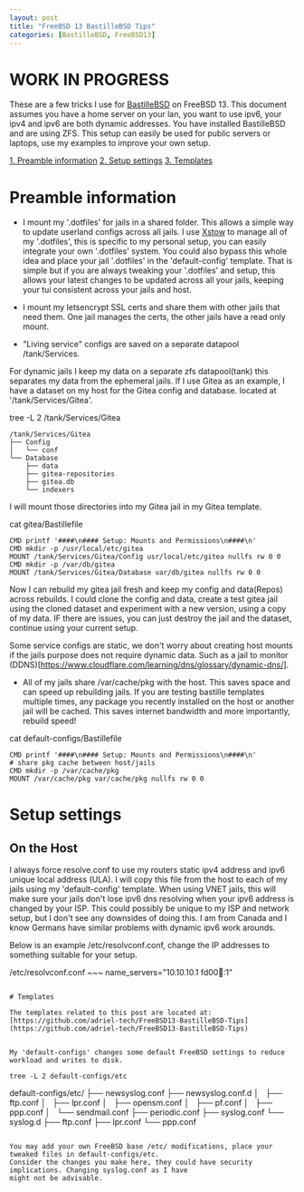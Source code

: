 ```yaml
---
layout: post
title: "FreeBSD 13 BastilleBSD Tips"
categories: [BastilleBSD, FreeBSD13]
---
```


# WORK IN PROGRESS

These are a few tricks I use for [BastilleBSD](https://bastillebsd.org/) on FreeBSD 13. This document assumes you have a home server on your lan, you want to use ipv6, your ipv4 and ipv6 are both dynamic addresses. You have installed BastilleBSD and are using ZFS. This setup can easily be used for public servers or laptops, use my examples to improve your own setup.

[1. Preamble information](#Preambleinformation)
[2. Setup settings](#setupsettings)
[3. Templates](#templates)

# Preamble information

- I mount my '.dotfiles' for jails in a shared folder. This allows a simple way to update userland
configs across all jails. I use [Xstow](https://www.freshports.org/sysutils/xstow/) to manage all 
of my '.dotfiles', this is specific to my personal setup, you can easily integrate your own
'.dotfiles' system. You could also bypass this whole idea and place your jail '.dotfiles' in the 'default-config'
template. That is simple but if you are always tweaking your '.dotfiles' and setup, this allows your latest
changes to be updated across all your jails, keeping your tui consistent across your jails and host.

- I mount my letsencrypt SSL certs and share them with other jails that need them. One jail manages the
certs, the other jails have a read only mount.

- "Living service" configs are saved on a separate datapool /tank/Services. 

For dynamic jails I keep my data on a separate zfs datapool(tank) this separates my data from the
ephemeral jails. If I use Gitea as an example, I have a dataset on my host for the Gitea config and database.
located at '/tank/Services/Gitea'. 

tree -L 2 /tank/Services/Gitea 
~~~
/tank/Services/Gitea
├── Config
│   └── conf
└── Database
    ├── data
    ├── gitea-repositories
    ├── gitea.db
    └── indexers
~~~

I will mount those directories into my Gitea jail in my Gitea template.

cat gitea/Bastillefile
~~~
CMD printf '####\n#### Setup: Mounts and Permissions\n####\n'
CMD mkdir -p /usr/local/etc/gitea
MOUNT /tank/Services/Gitea/Config usr/local/etc/gitea nullfs rw 0 0
CMD mkdir -p /var/db/gitea
MOUNT /tank/Services/Gitea/Database var/db/gitea nullfs rw 0 0
~~~

Now I can rebuild my gitea jail fresh and keep my config and data(Repos) across rebuilds.
I could clone the config and data, create a test gitea jail using the cloned dataset
and experiment with a new version, using a copy of my data. IF there are issues, you can just 
destroy the jail and the dataset, continue using your current setup. 

Some service configs are static, we don't worry about creating host mounts
if the jails purpose does not require dynamic data. Such as a jail to monitor
(DDNS)[https://www.cloudflare.com/learning/dns/glossary/dynamic-dns/].

- All of my jails share /var/cache/pkg with the host. This saves space and can speed up rebuilding
jails. If you are testing bastille templates multiple times, any package you recently installed 
on the host or another jail will be cached. This saves internet bandwidth and more importantly, 
rebuild speed!

cat default-configs/Bastillefile
~~~
CMD printf '####\n#### Setup: Mounts and Permissions\n####\n'
# share pkg cache between host/jails
CMD mkdir -p /var/cache/pkg
MOUNT /var/cache/pkg var/cache/pkg nullfs rw 0 0
~~~

# Setup settings

## On the Host

I always force resolve.conf to use my routers static ipv4 address and ipv6 unique local address (ULA).
I will copy this file from the host to each of my jails using my 'default-config' template. When using VNET 
jails, this will make sure your jails don't lose ipv6 dns resolving when your ipv6 address is changed by your ISP.
This could possibly be unique to my ISP and network setup, but I don't see any downsides of doing this.
I am from Canada and I know Germans have similar problems with dynamic ipv6 work arounds.

Below is an example /etc/resolvconf.conf, change the IP addresses to something suitable for your setup.

/etc/resolvconf.conf ~~~
name_servers="10.10.10.1 fd00:1234::1"
~~~

# Templates

The templates related to this post are located at: 
[https://github.com/adriel-tech/FreeBSD13-BastilleBSD-Tips](https://github.com/adriel-tech/FreeBSD13-BastilleBSD-Tips)


My 'default-configs' changes some default FreeBSD settings to reduce workload and writes to disk.

tree -L 2 default-configs/etc 
~~~
default-configs/etc/
├── newsyslog.conf
├── newsyslog.conf.d
│   ├── ftp.conf
│   ├── lpr.conf
│   ├── opensm.conf
│   ├── pf.conf
│   ├── ppp.conf
│   └── sendmail.conf
├── periodic.conf
├── syslog.conf
└── syslog.d
    ├── ftp.conf
    ├── lpr.conf
    └── ppp.conf
~~~

You may add your own FreeBSD base /etc/ modifications, place your tweaked files in default-configs/etc.
Consider the changes you make here, they could have security implications. Changing syslog.conf as I have
might not be advisable. 
